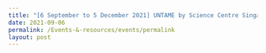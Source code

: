 ```yaml
---
title: "[6 September to 5 December 2021] UNTAME by Science Centre Singapore"
date: 2021-09-06
permalink: /Events-&-resources/events/permalink
layout: post
---
```


